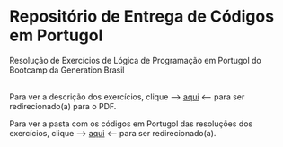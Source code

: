 # Repositório de Entrega de Códigos em Portugol

Resolução de Exercícios de Lógica de Programação em Portugol do Bootcamp da Generation Brasil <br><br>


Para ver a descrição dos exercícios, clique --> [aqui](https://github.com/dimitrimarinho/generation-logic-port/blob/c910c1b3d5a5fb869763f8ce76fab7cae507a81d/PDF-Exercicios/INTRO-CS-2%20Exerc%C3%ADcios%20de%20l%C3%B3gica%20de%20programa%C3%A7%C3%A3o.pdf) <-- para ser redirecionado(a) para o PDF.

Para ver a pasta com os códigos em Portugol das resoluções dos exercícios, clique --> [aqui](https://github.com/dimitrimarinho/generation-logic-port/tree/main/resolucoes) <-- para ser redirecionado(a).
